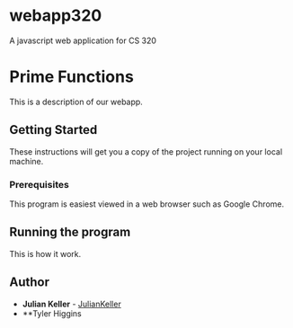 # webapp320
A javascript web application for CS 320


# Prime Functions
This is a description of our webapp.

## Getting Started

These instructions will get you a copy of the project running on your local machine.

### Prerequisites

This program is easiest viewed in a web browser such as Google Chrome.

## Running the program

This is how it work.


## Author

* **Julian Keller**  - [JulianKeller](https://github.com/JulianKeller)
* **Tyler Higgins


